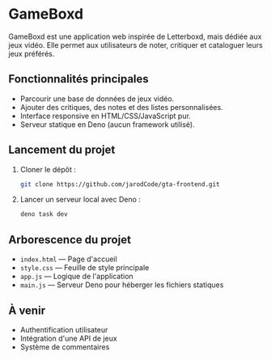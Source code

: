 # GameBoxd

GameBoxd est une application web inspirée de Letterboxd, mais dédiée aux jeux vidéo. Elle permet aux utilisateurs de noter, critiquer et cataloguer leurs jeux préférés.

## Fonctionnalités principales

- Parcourir une base de données de jeux vidéo.
- Ajouter des critiques, des notes et des listes personnalisées.
- Interface responsive en HTML/CSS/JavaScript pur.
- Serveur statique en Deno (aucun framework utilisé).

## Lancement du projet

1. Cloner le dépôt :
   ```bash
   git clone https://github.com/jarodCode/gta-frontend.git
   ```

2. Lancer un serveur local avec Deno :
   ```bash
   deno task dev
   ```

## Arborescence du projet

- `index.html` — Page d'accueil
- `style.css` — Feuille de style principale
- `app.js` — Logique de l'application
- `main.js` — Serveur Deno pour héberger les fichiers statiques

## À venir

- Authentification utilisateur
- Intégration d'une API de jeux
- Système de commentaires


